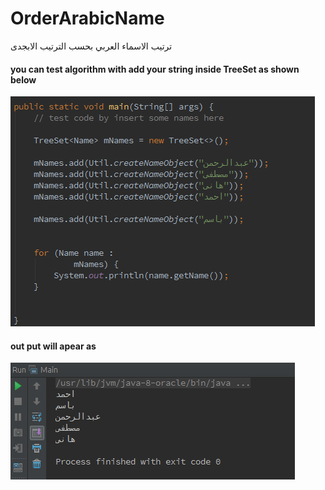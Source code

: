 # OrderArabicName
ترتيب الاسماء العربي بحسب الترتيب الابجدى

#### you can test algorithm with add your string inside TreeSet as shown below

![alt tag](https://github.com/MostafaAnter/OrderArabicName/blob/master/Screenshot%20from%202016-06-19%2014:58:29.png)

#### out put will apear as

![alt tag](https://github.com/MostafaAnter/OrderArabicName/blob/master/Screenshot%20from%202016-06-19%2014:58:47.png)
